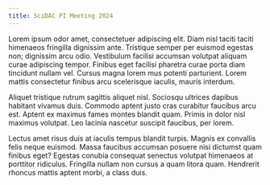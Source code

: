 ```yaml
---
title: SciDAC PI Meeting 2024
---
```


Lorem ipsum odor amet, consectetuer adipiscing elit.
Diam nisl taciti taciti himenaeos fringilla dignissim ante.
Tristique semper per euismod egestas non; dignissim arcu odio.
Vestibulum facilisi accumsan volutpat aliquam curae adipiscing tempor.
Finibus eget facilisi pharetra curae porta diam tincidunt nullam vel.
Cursus magna lorem mus potenti parturient.
Lorem mattis consectetur finibus arcu scelerisque iaculis, mauris interdum.

Aliquet tristique rutrum sagittis aliquet nisl.
Sociosqu ultrices dapibus habitant vivamus duis.
Commodo aptent justo cras curabitur faucibus arcu est.
Aptent ex maximus fames montes blandit quam.
Primis in dolor nisl maximus volutpat.
Leo lacinia nascetur suscipit faucibus, per lorem.

Lectus amet risus duis at iaculis tempus blandit turpis.
Magnis ex convallis felis neque euismod.
Massa faucibus accumsan posuere nisi dictumst quam finibus eget? Egestas conubia consequat senectus volutpat himenaeos at porttitor ridiculus.
Fringilla nullam non cursus a quam litora quam.
Hendrerit rhoncus mattis aptent morbi, a class duis.
